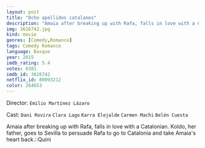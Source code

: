 ```yaml
---
layout: post
title: "Ocho apellidos catalanes"
description: "Amaia after breaking up with Rafa, falls in love with a Catalonian. Koldo, her father, goes to Sevilla to persuade Rafa to go to Catalonia and take Amaia's heart back.::Quini.."
img: 3626742.jpg
kind: movie
genres: [Comedy,Romance]
tags: Comedy Romance 
language: Basque
year: 2015
imdb_rating: 5.4
votes: 6381
imdb_id: 3626742
netflix_id: 80093212
color: 264653
---
```

Director: `Emilio Martínez Lázaro`  

Cast: `Dani Rovira` `Clara Lago` `Karra Elejalde` `Carmen Machi` `Belén Cuesta` 

Amaia after breaking up with Rafa, falls in love with a Catalonian. Koldo, her father, goes to Sevilla to persuade Rafa to go to Catalonia and take Amaia's heart back.::Quini